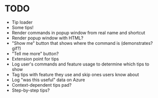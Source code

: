 # TODO

* Tip loader
* Some tips!
* Render commands in popup window from real name and shortcut
* Render popup window with HTML?
* "Show me" button that shows where the command is (demonstrates? gif?)
* "Tell me more" button?
* Extension point for tips
* Log user's commands and feature usage to determine which tips to show
* Tag tips with feature they use and skip ones users know about
* Log "was this useful" data on Azure
* Context-dependent tips pad?
* Step-by-step tips?